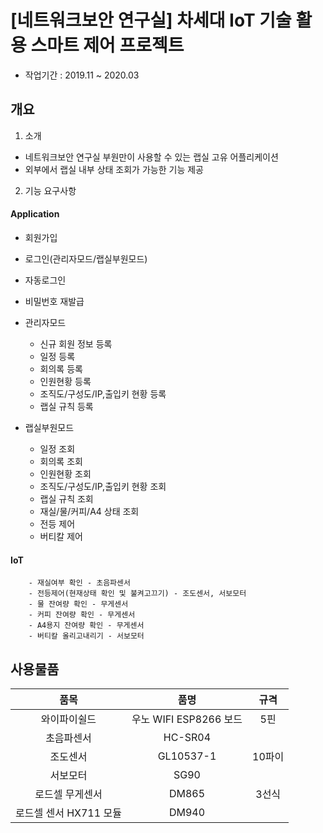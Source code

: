 # [네트워크보안 연구실] 차세대 IoT 기술 활용 스마트 제어 프로젝트

- 작업기간 : 2019.11 ~ 2020.03

## 개요
1. 소개
- 네트워크보안 연구실 부원만이 사용할 수 있는 랩실 고유 어플리케이션
- 외부에서 랩실 내부 상태 조회가 가능한 기능 제공

2. 기능 요구사항
#### Application
- 회원가입
- 로그인(관리자모드/랩실부원모드)
- 자동로그인
- 비밀번호 재발급

- 관리자모드
	- 신규 회원 정보 등록
	- 일정 등록
	- 회의록 등록
	- 인원현황 등록
	- 조직도/구성도/IP,출입키 현황 등록
	- 랩실 규칙 등록

- 랩실부원모드
	- 일정 조회
	- 회의록 조회
	- 인원현황 조회
	- 조직도/구성도/IP,출입키 현황 조회
	- 랩실 규칙 조회
	- 재실/물/커피/A4 상태 조회
	- 전등 제어
	- 버티칼 제어

#### IoT
        - 재실여부 확인 - 초음파센서
        - 전등제어(현재상태 확인 및 불켜고끄기) - 조도센서, 서보모터
        - 물 잔여량 확인 - 무게센서
        - 커피 잔여량 확인 - 무게센서
        - A4용지 잔여량 확인 - 무게센서
        - 버티칼 올리고내리기 - 서보모터


## 사용물품
| 품목 | 품명 | 규격 |
|:---:|:---:|:---:|
| 와이파이쉴드 | 우노 WIFI ESP8266 보드 | 5핀 |
| 초음파센서 | HC-SR04 | |
| 조도센서 | GL10537-1 | 10파이 |
| 서보모터 | SG90 | |
| 로드셀 무게센서 | DM865 | 3선식 |
| 로드셀 센서 HX711 모듈 | DM940 | |

